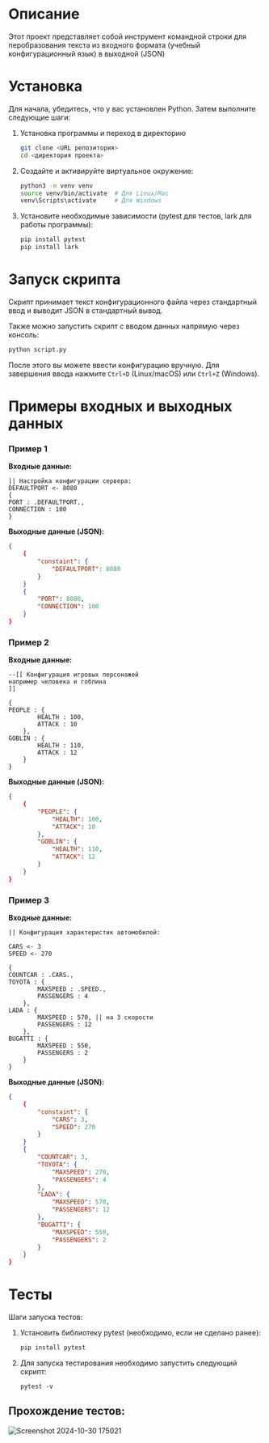 
# Описание

Этот проект представляет собой инструмент командной строки для перобразования текста из 
входного формата (учебный конфигурационный язык) в выходной (JSON)

# Установка

Для начала, убедитесь, что у вас установлен Python. Затем выполните следующие шаги:
1. Установка программы и переход в директорию
   ```bash
   git clone <URL репозитория>
   cd <директория проекта>
   ```
2. Создайте и активируйте виртуальное окружение:
   ```bash
   python3 -m venv venv
   source venv/bin/activate  # Для Linux/Mac
   venv\Scripts\activate     # Для Windows
   ```
3. Установите необходимые зависимости (pytest для тестов, lark для работы программы):
   ```bash
   pip install pytest
   pip install lark
   ```

# Запуск скрипта

Скрипт принимает текст конфигурационного файла через стандартный ввод и выводит JSON в стандартный вывод.

Также можно запустить скрипт с вводом данных напрямую через консоль:
```bash
python script.py
```
После этого вы можете ввести конфигурацию вручную. Для завершения ввода нажмите ```Ctrl+D``` (Linux/macOS) или ```Ctrl+Z``` (Windows).
# Примеры входных и выходных данных

### Пример 1
**Входные данные:**
```
|| Настройка конфигурации сервера:
DEFAULTPORT <- 8080
{
PORT : .DEFAULTPORT.,
CONNECTION : 100
}
```
**Выходные данные (JSON):**
```json
{
    {
        "constaint": {
            "DEFAULTPORT": 8080
        }
    }
    {
        "PORT": 8080,
        "CONNECTION": 100
    }
}
```


### Пример 2
**Входные данные:**
```
--[[ Конфигурация игровых персонажей
например человека и гоблина
]]

{
PEOPLE : {
		HEALTH : 100,
		ATTACK : 10
	},
GOBLIN : {
		HEALTH : 110,
		ATTACK : 12
	}
}
```
**Выходные данные (JSON):**
```json
{
    {
        "PEOPLE": {
            "HEALTH": 100,
            "ATTACK": 10
        },
        "GOBLIN": {
            "HEALTH": 110,
            "ATTACK": 12
        }
    }
}
```

### Пример 3
**Входные данные:**
```
|| Конфигурация характеристик автомобилей:

CARS <- 3
SPEED <- 270

{
COUNTCAR : .CARS.,
TOYOTA : {
		MAXSPEED : .SPEED.,
		PASSENGERS : 4
	},
LADA : {
		MAXSPEED : 570, || на 3 скорости
		PASSENGERS : 12
	},
BUGATTI : {
		MAXSPEED : 550,
		PASSENGERS : 2
	}
}
```
**Выходные данные (JSON):**
```json
{
    {
        "constaint": {
            "CARS": 3,
            "SPEED": 270
        }
    }
    {
        "COUNTCAR": 3,
        "TOYOTA": {
            "MAXSPEED": 270,
            "PASSENGERS": 4
        },
        "LADA": {
            "MAXSPEED": 570,
            "PASSENGERS": 12
        },
        "BUGATTI": {
            "MAXSPEED": 550,
            "PASSENGERS": 2
        }
    }
}
```

# Тесты

Шаги запуска тестов:
1. Установить библиотеку pytest (необходимо, если не сделано ранее):
   ```bash
   pip install pytest
   ```
   
2. Для запуска тестирования необходимо запустить следующий скрипт:
   ```shell
   pytest -v
   ```

## Прохождение тестов:
![Screenshot 2024-10-30 175021](https://github.com/user-attachments/assets/7f8db6da-ae91-4cff-b98c-543946eca93b)

